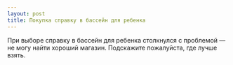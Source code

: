 ```yaml
---
layout: post 
title: Покупка справку в бассейн для ребенка 
--- 
```

При выборе справку в бассейн для ребенка столкнулся с проблемой — не могу найти хороший магазин. Подскажите пожалуйста, где лучше взять.